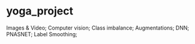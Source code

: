 # yoga_project
Images &amp; Video; Computer vision; Class imbalance; Augmentations; DNN; PNASNET; Label Smoothing; 
